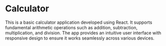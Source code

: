# Calculator
 This is a basic calculator application developed using React. It supports fundamental arithmetic operations such as addition, subtraction, multiplication, and division. The app provides an intuitive user interface with responsive design to ensure it works seamlessly across various devices.
